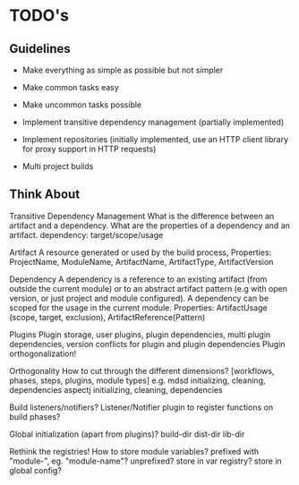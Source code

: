 TODO's
======

Guidelines
----------
 * Make everything as simple as possible but not simpler
 * Make common tasks easy
 * Make uncommon tasks possible


* Implement transitive dependency management (partially implemented)
* Implement repositories (initially implemented, use an HTTP client library for proxy support in HTTP requests)
* Multi project builds


Think About
-----------

Transitive Dependency Management
What is the difference between an artifact and a dependency. What are the properties of a dependency and an artifact.
dependency: target/scope/usage

Artifact
A resource generated or used by the build process,
Properties: ProjectName, ModuleName, ArtifactName, ArtifactType, ArtifactVersion

Dependency
A dependency is a reference to an existing artifact (from outside the current module) or to an abstract artifact pattern
(e.g with open version, or just project and module configured).
A dependency can be scoped for the usage in the current module.
Properties: ArtifactUsage (scope, target, exclusion), ArtifactReference(Pattern)


Plugins
Plugin storage, user plugins, plugin dependencies, multi plugin dependencies, version conflicts for plugin and plugin dependencies
Plugin orthogonalization!

Orthogonality
How to cut through the different dimensions?
[workflows, phases, steps, plugins, module types]
e.g.
mdsd initializing, cleaning, dependencies
aspectj initializing, cleaning, dependencies


Build listeners/notifiers?
Listener/Notifier plugin to register functions on build phases?

Global initialization (apart from plugins)?
build-dir
dist-dir
lib-dir


Rethink the registries!
How to store module variables?
prefixed with "module-", eg. "module-name"?
unprefixed?
store in var registry?
store in global config?
